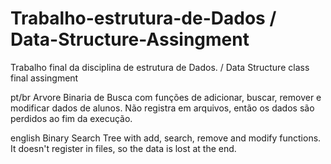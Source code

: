 # Trabalho-estrutura-de-Dados / Data-Structure-Assingment
Trabalho final da disciplina de estrutura de Dados. / Data Structure class final assingment


pt/br 
Arvore Binaria de Busca com funções de adicionar, buscar, remover e modificar dados de alunos.
Não registra em arquivos, então os dados são perdidos ao fim da execução.


english
Binary Search Tree with add, search, remove and modify functions.
It doesn't register in files, so the data is lost at the end.
